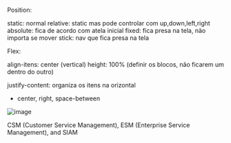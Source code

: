 Position:

static: normal
relative: static mas pode controlar com up,down,left,right
absolute: fica de acordo com atela inicial
fixed: fica presa na tela, não importa se mover
stick: nav que fica presa na tela


Flex:

align-itens: center (vertical)
height: 100% (definir os blocos, não ficarem um dentro do outro)

justify-content: organiza os itens na orizontal
- center, right, space-between

![image](https://github.com/user-attachments/assets/4700b809-b457-4b6c-8b06-e9bdaf05a869)


CSM (Customer Service Management), ESM (Enterprise Service Management), and SIAM
